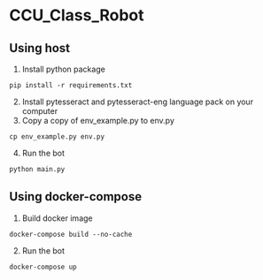 # CCU_Class_Robot
## Using host
1. Install python package
```
pip install -r requirements.txt
```
2. Install pytesseract and pytesseract-eng language pack on your computer
3. Copy a copy of env_example.py to env.py
```
cp env_example.py env.py
```
4. Run the bot
```python
python main.py
```
## Using docker-compose
1. Build docker image
```
docker-compose build --no-cache
```
2. Run the bot
```
docker-compose up
```
